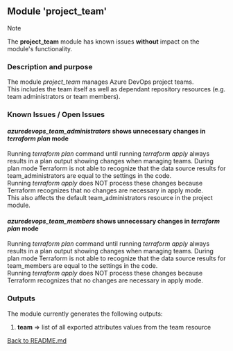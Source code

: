 ## Module 'project_team'

> [!NOTE]
> The <b>project_team</b> module has known issues **without** impact on the module's functionality.

### Description and purpose

The module <i>project_team</i> manages Azure DevOps project teams.  
This includes the team itself as well as dependant repository resources (e.g. team administrators or team members).  

### Known Issues / Open Issues

#### <i>azuredevops_team_administrators</i> shows unnecessary changes in <i>terraform plan</i> mode
  
Running <i>terraform plan</i> command until running <i>terraform apply</i> always results in a plan output showing changes when managing teams. During plan mode Terraform is not able to recognize that the data source results for team_administrators are equal to the settings in the code.  
Running <i>terraform apply</i> does NOT process these changes because Terraform recognizes that no changes are necessary in apply mode.  
This also affects the default team_administrators resource in the project module.  

#### <i>azuredevops_team_members</i> shows unnecessary changes in <i>terraform plan</i> mode
  
Running <i>terraform plan</i> command until running <i>terraform apply</i> always results in a plan output showing changes when managing teams. During plan mode Terraform is not able to recognize that the data source results for team_members are equal to the settings in the code.  
Running <i>terraform apply</i> does NOT process these changes because Terraform recognizes that no changes are necessary in apply mode.  

### Outputs

The module currently generates the following outputs:  

1) <b>team</b> => list of all exported attributes values from the team resource  
  
  
[Back to README.md](../README.md)  